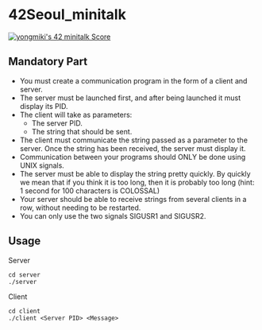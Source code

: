 # 42Seoul_minitalk
[![yongmiki's 42 minitalk Score](https://badge42.vercel.app/api/v2/cl3x3n267003009mk7325wwen/project/2496240)](https://github.com/JaeSeoKim/badge42)
## Mandatory Part
- You must create a communication program in the form of a client and server.
- The server must be launched first, and after being launched it must display its PID.
- The client will take as parameters:
  - The server PID.
  - The string that should be sent.
- The client must communicate the string passed as a parameter to the server. Once
the string has been received, the server must display it.
- Communication between your programs should ONLY be done using UNIX signals.
- The server must be able to display the string pretty quickly. By quickly we mean
that if you think it is too long, then it is probably too long (hint: 1 second for 100
characters is COLOSSAL)
- Your server should be able to receive strings from several clients in a row, without
needing to be restarted.
- You can only use the two signals SIGUSR1 and SIGUSR2.

## Usage
Server
```shell
cd server
./server
```
Client
```shell
cd client
./client <Server PID> <Message>
```
